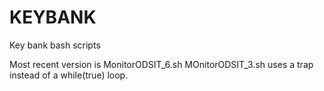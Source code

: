 # KEYBANK
Key bank bash scripts

Most recent version is MonitorODSIT_6.sh
MOnitorODSIT_3.sh uses a trap instead of a while(true) loop.
